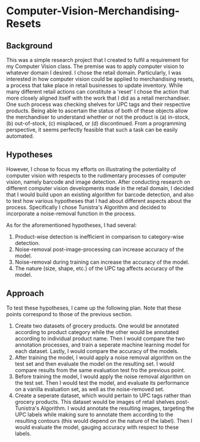 # Computer-Vision-Merchandising-Resets

## Background
This was a simple research project that I created to fulfil a requirement for my Computer Vision class. The premise was to apply computer vision to whatever domain I desired. I chose the retail domain. Particularly, I was interested in how computer vision could be applied to merchandising resets, a process that take place in retail businesses to update inventory. While many different retail actions can constitute a 'reset' I chose the action that more closely aligned itself with the work that I did as a retail merchandiser. 
One such process was checking shelves for UPC tags and their respective products. Being able to ascertain the status of both of these objects allow the merchandiser to understand whether or not the product is (a) in-stock, (b) out-of-stock, (c) misplaced, or (d) discontinued. From a programming perspective, it seems perfectly feasible that such a task can be easily automated.

## Hypotheses
However, I chose to focus my efforts on illustrating the potentiality of computer vision with respects to the rudimentary processes of computer vision, namely barcode and image detection. After conducting research on different computer vision developments made in the retail domain, I decided that I would build upon an existing algorithm for barcode detection, and also to test how various hypotheses that I had about different aspects about the process. Specifically I chose Tunistra's Algorithm and decided to incorporate a noise-removal function in the process.

As for the aforementioned hypotheses, I had several:

1) Product-wise detection is inefficient in comparison to category-wise detection.
2) Noise-removal post-image-processing can increase accuracy of the model.
3) Noise-removal during training can increase the accuracy of the model.
4) The nature (size, shape, etc.) of the UPC tag affects accuracy of the model.

## Approach
To test these hypotheses, I came up the following plan. Note that these points correspond to those of the previous section.

1) Create two datasets of grocery products. One would be annotated according to product category while the other would be annotated according to individual product name. Then I would compare the two annotation processes, and train a seperate machine learning model for each dataset. Lastly, I would compare the accuracy of the models.
2) After training the model, I would apply a noise removal algorithm on the test set and then evaluate the model on the resulting set. I would compare results from the same evaluation test fro the previous point.
3) Before training the model, I would apply the noise removal algorithm on the test set. Then I would test the model, and evaluate its performance on a vanilla evaluation set, as well as the noise-removed set.
4) Create a seperate dataset, which would pertain to UPC tags rather than grocery products. This dataset would be images of retail shelves post-Tunistra's Algorithm. I would annotate the resulting images, targeting the UPC labels while making sure to annotate them according to the resulting contours (this would depend on the nature of the label). Then I would evaluate the model, gauging accuracy with respect to these labels.
